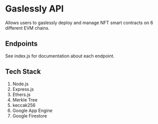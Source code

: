 # Gaslessly API
Allows users to gaslessly deploy and manage NFT smart contracts on 6 different EVM chains.
## Endpoints
See index.js for documentation about each endpoint.
## Tech Stack
1. Node.js
2. Express.js
3. Ethers.js
4. Merkle Tree
5. keccak256
6. Google App Engine
7. Google Firestore
